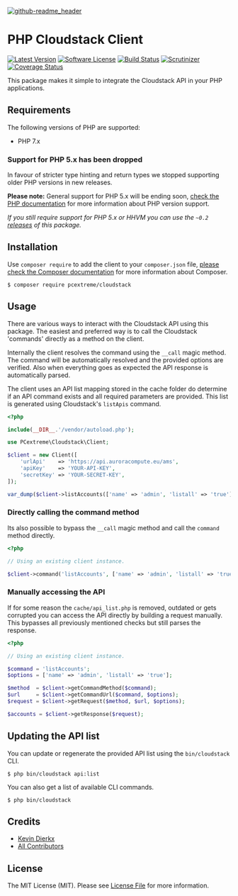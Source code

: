 [![github-readme_header](https://cloud.githubusercontent.com/assets/2406615/17754363/6e205280-64d4-11e6-946d-e7e7aedb2e30.png)](https://www.pcextreme.nl)

# PHP Cloudstack Client

[![Latest Version](https://img.shields.io/github/tag/PCextreme/cloudstack-php.svg?style=flat-square)](https://github.com/PCextreme/cloudstack-php/tags)
[![Software License](https://img.shields.io/badge/license-MIT-brightgreen.svg?style=flat-square)](https://github.com/PCextreme/cloudstack-php/blob/master/LICENSE)
[![Build Status](https://img.shields.io/travis/PCextreme/cloudstack-php/master.svg?style=flat-square)](https://travis-ci.org/PCextreme/cloudstack-php)
[![Scrutinizer](https://img.shields.io/scrutinizer/g/PCextreme/cloudstack-php/master.svg?style=flat-square)](https://scrutinizer-ci.com/g/PCextreme/cloudstack-php/)
[![Coverage Status](https://img.shields.io/coveralls/PCextreme/cloudstack-php/master.svg?style=flat-square)](https://coveralls.io/r/PCextreme/cloudstack-php?branch=master)

This package makes it simple to integrate the Cloudstack API in your PHP applications.

## Requirements

The following versions of PHP are supported:

* PHP 7.x

### Support for PHP 5.x has been dropped

In favour of stricter type hinting and return types we stopped supporting older PHP versions in new releases.

**Please note:** General support for PHP 5.x will be ending soon, [check the PHP documentation](http://php.net/supported-versions.php) for more information about PHP version support.

_If you still require support for PHP 5.x or HHVM you can use the `~0.2` [releases](/PCextreme/cloudstack-php/releases) of this package._

## Installation

Use `composer require` to add the client to your `composer.json` file, [please check the Composer documentation](https://getcomposer.org) for more information about Composer.

```
$ composer require pcextreme/cloudstack
```

## Usage

There are various ways to interact with the Cloudstack API using this package. The easiest and preferred way is to call the Cloudstack 'commands' directly as a method on the client.

Internally the client resolves the command using the `__call` magic method. The command will be automatically resolved and the provided options are verified. Also when everything goes as expected the API response is automatically parsed.

The client uses an API list mapping stored in the cache folder do determine if an API command exists and all required parameters are provided. This list is generated using Cloudstack's `listApis` command.

```php
<?php

include(__DIR__.'/vendor/autoload.php');

use PCextreme\Cloudstack\Client;

$client = new Client([
    'urlApi'    => 'https://api.auroracompute.eu/ams',
    'apiKey'    => 'YOUR-API-KEY',
    'secretKey' => 'YOUR-SECRET-KEY',
]);

var_dump($client->listAccounts(['name' => 'admin', 'listall' => 'true']));
```

### Directly calling the command method

Its also possible to bypass the `__call` magic method and call the `command` method directly.

```php
<?php

// Using an existing client instance.

$client->command('listAccounts', ['name' => 'admin', 'listall' => 'true']);
```

### Manually accessing the API

If for some reason the `cache/api_list.php` is removed, outdated or gets corrupted you can access the API directly by building a request manually. This bypasses all previously mentioned checks but still parses the response.

```php
<?php

// Using an existing client instance.

$command = 'listAccounts';
$options = ['name' => 'admin', 'listall' => 'true'];

$method  = $client->getCommandMethod($command);
$url     = $client->getCommandUrl($command, $options);
$request = $client->getRequest($method, $url, $options);

$accounts = $client->getResponse($request);
```

## Updating the API list

You can update or regenerate the provided API list using the `bin/cloudstack` CLI.

```
$ php bin/cloudstack api:list
```

You can also get a list of available CLI commands.

```
$ php bin/cloudstack
```

## Credits

- [Kevin Dierkx](https://github.com/kevindierkx)
- [All Contributors](https://github.com/pcextreme/cloudstack-php/contributors)

## License

The MIT License (MIT). Please see [License File](LICENSE) for more information.
